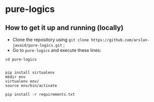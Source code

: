 # pure-logics

## How to get it up and running (locally)

* Clone the repository using `git clone https://github.com/arslan-javaid/pure-logics.git` ;
* Go to `pure-logics` and execute these lines:
```
cd pure-logics


pip install virtualenv
mkdir env
virtualenv env/
source env/bin/activate

pip install -r requirements.txt
```